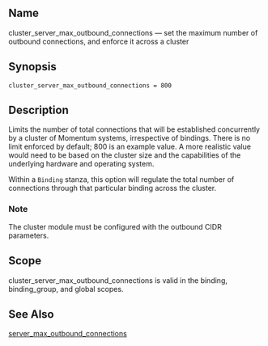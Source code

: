 <a name="conf.ref.cluster_server_max_outbound_connections"></a>
## Name

cluster_server_max_outbound_connections — set the maximum number of outbound connections, and enforce it across a cluster

## Synopsis

`cluster_server_max_outbound_connections = 800`

<a name="idp24002624"></a>
## Description

Limits the number of total connections that will be established concurrently by a cluster of Momentum systems, irrespective of bindings. There is no limit enforced by default; 800 is an example value. A more realistic value would need to be based on the cluster size and the capabilities of the underlying hardware and operating system.

Within a `Binding` stanza, this option will regulate the total number of connections through that particular binding across the cluster.

### Note

The cluster module must be configured with the outbound CIDR parameters.

<a name="idp24007136"></a>
## Scope

cluster_server_max_outbound_connections is valid in the binding, binding_group, and global scopes.

<a name="idp24009024"></a>
## See Also

[server_max_outbound_connections](conf.ref.server_max_outbound_connections.php "server_max_outbound_connections")
